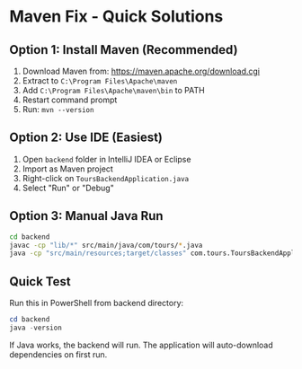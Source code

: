 # Maven Fix - Quick Solutions

## Option 1: Install Maven (Recommended)
1. Download Maven from: https://maven.apache.org/download.cgi
2. Extract to `C:\Program Files\Apache\maven`
3. Add `C:\Program Files\Apache\maven\bin` to PATH
4. Restart command prompt
5. Run: `mvn --version`

## Option 2: Use IDE (Easiest)
1. Open `backend` folder in IntelliJ IDEA or Eclipse
2. Import as Maven project
3. Right-click on `ToursBackendApplication.java`
4. Select "Run" or "Debug"

## Option 3: Manual Java Run
```bash
cd backend
javac -cp "lib/*" src/main/java/com/tours/*.java
java -cp "src/main/resources;target/classes" com.tours.ToursBackendApplication
```

## Quick Test
Run this in PowerShell from backend directory:
```powershell
cd backend
java -version
```

If Java works, the backend will run. The application will auto-download dependencies on first run.